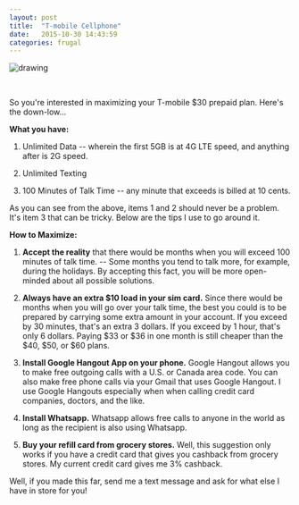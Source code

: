```yaml
---
layout: post
title:  "T-mobile Cellphone"
date:   2015-10-30 14:43:59
categories: frugal
---
```


![drawing](http://imgur.com/xhsuWCJ.jpg)

<br />


So you're interested in maximizing your T-mobile $30 prepaid plan. Here's the down-low...

**What you have:**

1. Unlimited Data -- wherein the first 5GB is at 4G LTE speed, and anything after is 2G speed.

2. Unlimited Texting

3. 100 Minutes of Talk Time -- any minute that exceeds is billed at 10 cents.


As you can see from the above, items 1 and 2 should never be a problem. It's item 3 that can be tricky.  Below are the tips I use to go around it.

**How to Maximize:** 

1. **Accept the reality** that there would be months when you will exceed 100 minutes of talk time. -- Some months you tend to talk more, for example, during the holidays. By accepting this fact, you will be more open-minded about all possible solutions.

2. **Always have an extra $10 load in your sim card.** Since there would be months when you will go over your talk time, the best you could is to be prepared by carrying some extra amount in your account. If you exceed by 30 minutes, that's an extra 3 dollars. If you exceed by 1 hour, that's only 6 dollars. Paying $33 or $36 in one month is still cheaper than the $40, $50, or $60 plans. 

3. **Install Google Hangout App on your phone.** Google Hangout allows you to make free outgoing calls with a U.S. or Canada area code.  You can also make free phone calls via your Gmail that uses Google Hangout.  I use Google Hangouts especially when when calling credit card companies, doctors, and the like.

4. **Install Whatsapp.** Whatsapp allows free calls to anyone in the world as long as the recipient is also using Whatsapp.  

5. **Buy your refill card from grocery stores.** Well, this suggestion only works if you have a credit card that gives you cashback from grocery stores.  My current credit card gives me 3% cashback.


Well, if you made this far, send me a text message and ask for what else I have in store for you!


